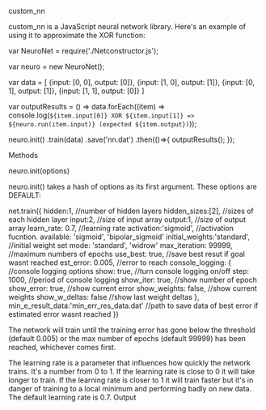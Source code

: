 custom_nn

custom_nn is a JavaScript neural network library. Here's an example of using it to approximate the XOR function:

var NeuroNet = require('./Netconstructor.js');

var neuro = new NeuroNet();

var data = [
    {input: [0, 0], output: [0]},
    {input: [1, 0], output: [1]},
    {input: [0, 1], output: [1]},
    {input: [1, 1], output: [0]}
]

var outputResults = () => 
    data.forEach((item) => 
                 console.log(`${item.input[0]} XOR ${item.input[1]} => ${neuro.run(item.input)} (expected ${item.output})`));

neuro.init()
	 .train(data)
	 .save('nn.dat')
	 .then(()=>{
			outputResults(); 
		 }); 
		 
Methods

neuro.init(options)

neuro.init() takes a hash of options as its first argument. 
These options are DEFAULT:

net.train({
		hidden:1,  //number of hidden layers
		hidden_sizes:[2], //sizes of each hidden layer
		input:2, //size of input array
		output:1, //size of output array
		learn_rate: 0.7, //learning rate
		activation:'sigmoid', //activation fucntion. available: 'sigmoid', 'bipolar_sigmoid'
		initial_weights:'standard', //initial weight set mode: 'standard', 'widrow'
		max_iteration: 99999, //maximum numbers of epochs
		use_best: true, //save best resut if goal wasnt reached
		est_error: 0.005, //error to reach
		console_logging: { //console logging options
			show: true, //turn console logging on/off
			step: 1000, //period of console logging
			show_iter: true, //show number of epoch
			show_error: true, //show current error
			show_weights: false, //show current weights
			show_w_deltas: false //show last weight deltas
		},
		min_e_result_data:'min_err_res_data.dat' //path to save data of best error if estimated error wasnt reached
})

The network will train until the training error has gone below the threshold (default 0.005) or the max number of epochs (default 99999) has been reached, whichever comes first.

The learning rate is a parameter that influences how quickly the network trains. It's a number from 0 to 1. If the learning rate is close to 0 it will take longer to train. If the learning rate is closer to 1 it will train faster but it's in danger of training to a local minimum and performing badly on new data. The default learning rate is 0.7.
Output




